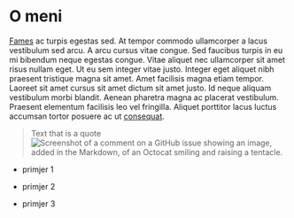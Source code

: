 # O meni 

[Fames](index.md) ac turpis egestas sed. At tempor commodo ullamcorper a lacus vestibulum sed arcu. A arcu cursus vitae congue. Sed faucibus turpis in eu mi bibendum neque egestas congue. Vitae aliquet nec ullamcorper sit amet risus nullam eget. Ut eu sem integer vitae justo. Integer eget aliquet nibh praesent tristique magna sit amet. Amet facilisis magna etiam tempor. Laoreet sit amet cursus sit amet dictum sit amet justo. Id neque aliquam vestibulum morbi blandit. Aenean pharetra magna ac placerat vestibulum. Praesent elementum facilisis leo vel fringilla. Aliquet porttitor lacus luctus accumsan tortor posuere ac ut [consequat](https://www.unizd.hr).

> Text that is a quote
![Screenshot of a comment on a GitHub issue showing an image, added in the Markdown, of an Octocat smiling and raising a tentacle.](https://myoctocat.com/assets/images/base-octocat.svg)

- primjer 1
* primjer 2 
+ primjer 3


